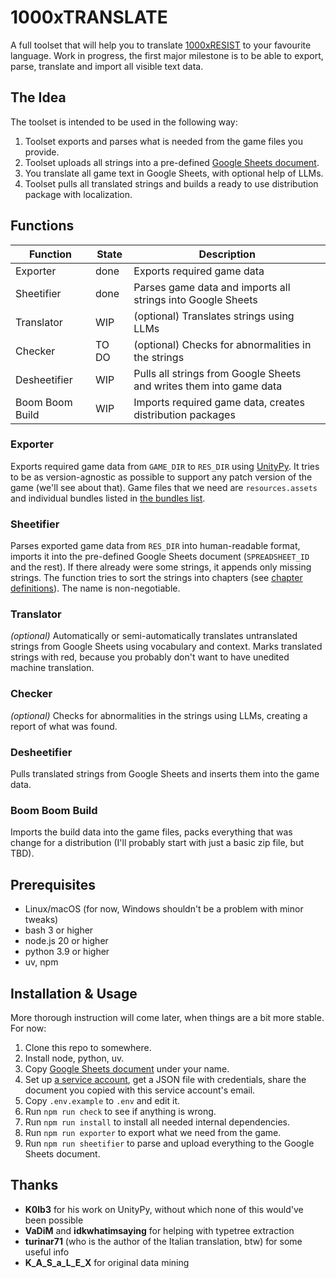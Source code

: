 # 1000xTRANSLATE
A full toolset that will help you to translate [1000xRESIST](https://store.steampowered.com/app/1675830/1000xRESIST/) to your favourite language. Work in progress, the first major milestone is to be able to export, parse, translate and import all visible text data.


## The Idea
The toolset is intended to be used in the following way:
1. Toolset exports and parses what is needed from the game files you provide.
2. Toolset uploads all strings into a pre-defined [Google Sheets document](https://docs.google.com/spreadsheets/d/10KcHa_iS_RSgsVauCDe6EKbskN4iZfaT9PPjdGJk--4/edit?usp=sharing).
3. You translate all game text in Google Sheets, with optional help of LLMs.
4. Toolset pulls all translated strings and builds a ready to use distribution package with localization.


## Functions
| Function          | State | Description                                                         |
| ----------------- | ----- | ------------------------------------------------------------------- |
| Exporter          | done  | Exports required game data                                          |
| Sheetifier        | done  | Parses game data and imports all strings into Google Sheets         |
| Translator        | WIP   | (optional) Translates strings using LLMs                            |
| Checker           | TO DO | (optional) Checks for abnormalities in the strings                  |
| Desheetifier      | WIP   | Pulls all strings from Google Sheets and writes them into game data | 
| Boom Boom Build   | WIP   | Imports required game data, creates distribution packages           |

### Exporter
Exports required game data from `GAME_DIR` to `RES_DIR` using [UnityPy](https://github.com/K0lb3/UnityPy). It tries to be as version-agnostic as possible to support any patch version of the game (we'll see about that). Game files that we need are `resources.assets` and individual bundles listed in [the bundles list](data/bundles.list).

###  Sheetifier
Parses exported game data from `RES_DIR` into human-readable format, imports it into the pre-defined Google Sheets document (`SPREADSHEET_ID` and the rest). If there already were some strings, it appends only missing strings. The function tries to sort the strings into chapters (see [chapter definitions](data/chapter-definitions.json)). The name is non-negotiable.

### Translator
*(optional)* Automatically or semi-automatically translates untranslated strings from Google Sheets using vocabulary and context. Marks translated strings with red, because you probably don't want to have unedited machine translation.

### Checker
*(optional)* Checks for abnormalities in the strings using LLMs, creating a report of what was found.

### Desheetifier
Pulls translated strings from Google Sheets and inserts them into the game data.

### Boom Boom Build
Imports the build data into the game files, packs everything that was change for a distribution (I'll probably start with just a basic zip file, but TBD).


## Prerequisites
 - Linux/macOS (for now, Windows shouldn't be a problem with minor tweaks)
 - bash 3 or higher
 - node.js 20 or higher
 - python 3.9 or higher
 - uv, npm


## Installation & Usage
More thorough instruction will come later, when things are a bit more stable. For now:
1. Clone this repo to somewhere.
2. Install node, python, uv.
3. Copy [Google Sheets document](https://docs.google.com/spreadsheets/d/10KcHa_iS_RSgsVauCDe6EKbskN4iZfaT9PPjdGJk--4/edit?usp=sharing) under your name.
4. Set up [a service account](https://console.cloud.google.com/), get a JSON file with credentials, share the document you copied with this service account's email.
5. Copy `.env.example` to `.env` and edit it.
6. Run `npm run check` to see if anything is wrong.
7. Run `npm run install` to install all needed internal dependencies.
8. Run `npm run exporter` to export what we need from the game.
9. Run `npm run sheetifier` to parse and upload everything to the Google Sheets document.


## Thanks
 - **K0lb3** for his work on UnityPy, without which none of this would've been possible
 - **VaDiM** and **idkwhatimsaying** for helping with typetree extraction
 - **turinar71** (who is the author of the Italian translation, btw) for some useful info
 - **K_A_S_a_L_E_X** for original data mining